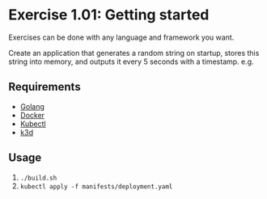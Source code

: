# Exercise 1.01: Getting started

Exercises can be done with any language and framework you want.

Create an application that generates a random string on startup, stores this string into memory, and outputs it every 5 seconds with a timestamp. e.g.


## Requirements

- [Golang](https://go.dev/doc/install)
- [Docker](https://docs.docker.com/engine/install/)
- [Kubectl](https://kubernetes.io/docs/reference/kubectl/)
- [k3d](https://github.com/rancher/k3d#get)

## Usage
1. `./build.sh`
2. `kubectl apply -f manifests/deployment.yaml`
